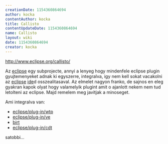 ```yaml
---
creationDate: 1154360864694 
author: kocka 
contentAuthor: kocka 
title: Callisto 
contentUpdateDate: 1154360864694 
name: Callisto 
layout: wiki 
date: 1154360864694 
creator: kocka 
---
```

http://www.eclipse.org/callisto/

Az [eclipse](Eclipse.html) egy subprojecte, annyi a lenyeg hogy mindenfele eclipse plugin gyujtemenyeket adnak ki egyszerre, integralva, igy nem kell sokat vacakolni az [eclipse](Eclipse.html) [ide](IDE.html)d osszealitasaval. Az elmelet nagyon franko, de sajnos en eleg gyakran kapok olyat hogy valamelyik plugint amit o ajanlott nekem nem tud letolteni az eclipse. Majd remelem meg javitjak a minoseget.

Ami integralva van:

*   [eclipse/plug-in/wtp](Eclipse/Plug-in/WTP.html)
*   [eclipse/plug-in/ve](Missing.html)
*   [birt](birt.html)
*   [eclipse/plug-in/cdt](Eclipse/Plug-in/CDT.html)



satobbi...
